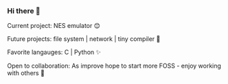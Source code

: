 ### Hi there 👋



Current project: NES emulator :blush:

Future projects: file system | network | tiny compiler 🔭

Favorite langauges: C | Python ✨

Open to collaboration: As improve hope to start more FOSS - enjoy working with others 🌱
<!--
**fruitTheory/fruitTheory** is a ✨ _special_ ✨ repository because its `README.md` (this file) appears on your GitHub profile.

Here are some ideas to get you started:

- 🔭 I’m currently working on ...
- 🌱 I’m currently learning ...
- 👯 I’m looking to collaborate on ...
- 🤔 I’m looking for help with ...
- 💬 Ask me about ...
- 📫 How to reach me: ...
- 😄 Pronouns: ...
- ⚡ Fun fact: ...
-->
